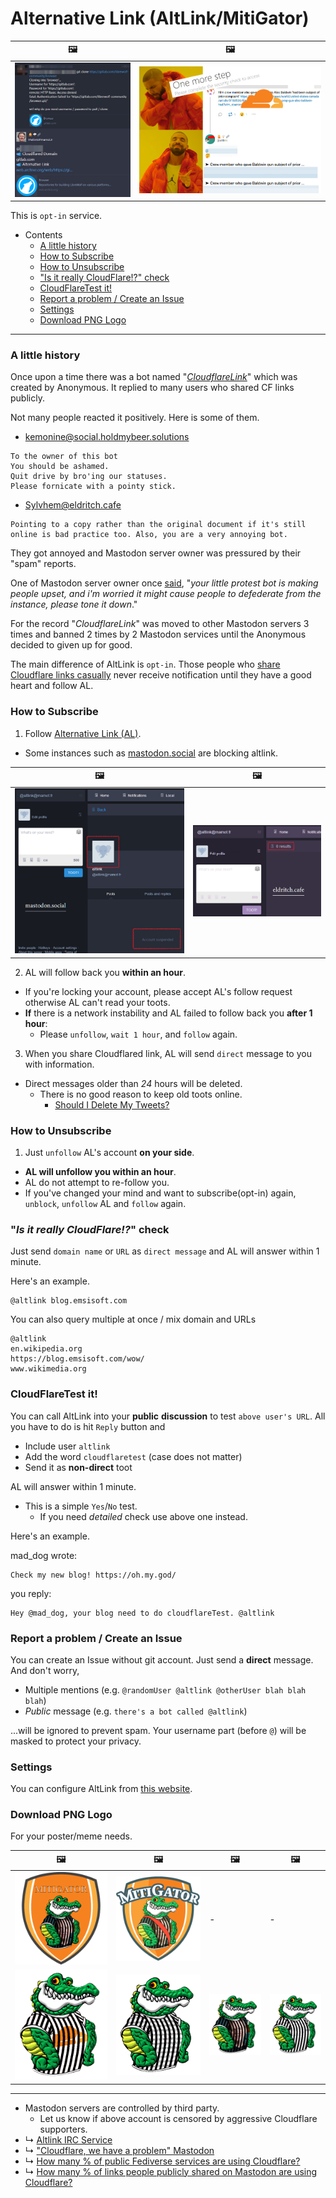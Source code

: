 # Alternative Link (AltLink/MitiGator)


| 🖼 | 🖼 |
| -- | -- |
| ![](../image/altlink_sample.jpg) | ![](../image/altlink_suggest.jpg) |


This is `opt-in` service.


- Contents
  - [A little history](service.altlink.md#a-little-history)
  - [How to Subscribe](service.altlink.md#how-to-subscribe)
  - [How to Unsubscribe](service.altlink.md#how-to-unsubscribe)
  - ["Is it really CloudFlare!?" check](service.altlink.md#_is-it-really-cloudflare-_-check)
  - [CloudFlareTest it!](service.altlink.md#cloudflaretest-it)
  - [Report a problem / Create an Issue](service.altlink.md#report-a-problem-create-an-issue)
  - [Settings](service.altlink.md#settings)
  - [Download PNG Logo](service.altlink.md#download-png-logo)


----

### A little history

Once upon a time there was a bot named "_[CloudflareLink](https://social.privacytools.io/@cloudflarelink/with_replies)_" which was created by Anonymous.
It replied to many users who shared CF links publicly.

Not many people reacted it positively. Here is some of them.

- [kemonine@social.holdmybeer.solutions](https://social.holdmybeer.solutions/objects/9479c5be-40df-4ecd-a3fe-0209a9020dfd)
```
To the owner of this bot
You should be ashamed.
Quit drive by bro'ing our statuses.
Please fornicate with a pointy stick.
```

- [Sylvhem@eldritch.cafe](https://eldritch.cafe/@Sylvhem/102701484501099424)
```
Pointing to a copy rather than the original document if it's still online is bad practice too. Also, you are a very annoying bot.
```

They got annoyed and Mastodon server owner was pressured by their "spam" reports.

One of Mastodon server owner once [said](../tool/mastodonwch#some-public-reaction), "_your little protest bot is making people upset, and i'm worried it might cause people to defederate from the instance, please tone it down_."

For the record "_CloudflareLink_" was moved to other Mastodon servers 3 times and banned 2 times by 2 Mastodon services until the Anonymous decided to given up for good.

The main difference of AltLink is `opt-in`.
Those people who [share Cloudflare links casually](cloudflared/shared_mastodon.md) never receive notification until they have a good heart and follow AL.



### How to Subscribe

1. Follow [Alternative Link (AL)](https://why.bother/@mitigator).
  - Some instances such as [mastodon.social](https://github.com/mastodon/mastodon/issues/16480) are blocking altlink.

| 🖼 | 🖼 |
| -- | -- |
| ![](../image/ban_altlink_mastodon.social.jpg) | ![](../image/ban_altlink_eldritch.cafe.jpg) |


2. AL will follow back you **within an hour**.
  - If you're locking your account, please accept AL's follow request otherwise AL can't read your toots.
  - **If** there is a network instability and AL failed to follow back you **after 1 hour**:
    - Please `unfollow`, `wait 1 hour`, and `follow` again.

3. When you share Cloudflared link, AL will send `direct` message to you with information.
  - Direct messages older than *24* hours will be deleted.
    - There is no good reason to keep old toots online.
      - [Should I Delete My Tweets?](https://www.wired.com/story/the-know-it-alls-should-i-delete-my-tweets/)


### How to Unsubscribe

1. Just `unfollow` AL's account **on your side**.
  - **AL will unfollow you within an hour**.
  - AL do not attempt to re-follow you.
  - If you've changed your mind and want to subscribe(opt-in) again, `unblock`, `unfollow` AL and `follow` again.


### "_Is it really CloudFlare!?_" check

Just send `domain name` or `URL` as `direct message` and AL will answer within 1 minute.

Here's an example.

```
@altlink blog.emsisoft.com
```

You can also query multiple at once / mix domain and URLs

```
@altlink
en.wikipedia.org
https://blog.emsisoft.com/wow/
www.wikimedia.org
```


### CloudFlareTest it!

You can call AltLink into your **public** **discussion** to test `above user's URL`. 
All you have to do is hit `Reply` button and 
- Include user `altlink`
- Add the word `cloudflaretest` (case does not matter)
- Send it as **non-direct** toot

AL will answer within 1 minute.

- This is a simple `Yes`/`No` test.
  - If you need _detailed_ check use above one instead.


Here's an example.

mad_dog wrote:
```
Check my new blog! https://oh.my.god/
```
you reply:
```
Hey @mad_dog, your blog need to do cloudflareTest. @altlink
```


### Report a problem / Create an Issue

You can create an Issue without git account. Just send a **direct** message.
And don't worry,

- Multiple mentions (e.g. `@randomUser @altlink @otherUser blah blah blah`)
- _Public_ message (e.g. `there's a bot called @altlink`)

...will be ignored to prevent spam.
Your username part (before `@`) will be masked to protect your privacy.


### Settings

You can configure AltLink from [this website](https://mitigator.crimeflare.eu.org/).


### Download PNG Logo

For your poster/meme needs.

| 🖼 | 🖼 | 🖼 | 🖼 |
| -- | -- | -- | -- |
| ![](../image/mitigator.png) | ![](../image/mitigatorB.png) | - | - |
| ![](../image/mitigatorC01.png) | ![](../image/mitigatorC02.png) | ![](../image/mitigatorC03.png) | ![](../image/mitigatorC04.png) |



---

- Mastodon servers are controlled by third party.
  - Let us know if above account is censored by aggressive Cloudflare supporters.
- ↳ [Altlink IRC Service](service.altlink_irc.md)
- ↳ ["Cloudflare, we have a problem" Mastodon](people.mastodon.md)
- ↳ [How many % of public Fediverse services are using Cloudflare?](cloudflared/fediverse.md)
- ↳ [How many % of links people publicly shared on Mastodon are using Cloudflare?](cloudflared/shared_mastodon.md)

<a rel="me" href="https://why.bother/@mitigator"></a>

